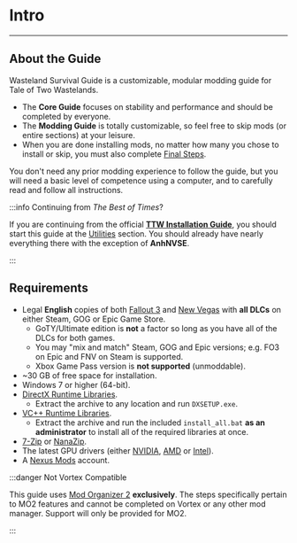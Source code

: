 # Intro
---

## About the Guide

Wasteland Survival Guide is a customizable, modular modding guide for Tale of Two Wastelands.
* The **Core Guide** focuses on stability and performance and should be completed by everyone.
* The **Modding Guide** is totally customizable, so feel free to skip mods (or entire sections) 
at your leisure. 
* When you are done installing mods, no matter how many you chose to install 
or skip, you must also complete [Final Steps](finish).

You don't need any prior modding experience to follow the guide, but you will need a basic level
of competence using a computer, and to carefully read and follow all instructions.

:::info Continuing from _The Best of Times_?

If you are continuing from the official [**TTW Installation Guide**](https://thebestoftimes.moddinglinked.com/),
you should start this guide at the [Utilities](utilities) section. You should already have
nearly everything there with the exception of **AnhNVSE**.

:::

## Requirements

- Legal **English** copies of both [Fallout 3](https://gg.deals/pack/fallout-3-game-of-the-year-edition/) 
and [New Vegas](https://gg.deals/pack/fallout-new-vegas-ultimate-edition/) with **all DLCs** on either 
Steam, GOG or Epic Game Store.
  - GoTY/Ultimate edition is **not** a factor so long as you have all of the DLCs for both games.
  - You may "mix and match" Steam, GOG and Epic versions; e.g. FO3 on Epic and FNV on Steam is supported.
  - Xbox Game Pass version is **not supported** (unmoddable).
- ~30 GB of free space for installation.
- Windows 7 or higher (64-bit).
- [DirectX Runtime Libraries](https://www.microsoft.com/en-us/download/details.aspx?id=8109).
  - Extract the archive to any location and run `DXSETUP.exe`.
- [VC++ Runtime Libraries](https://www.techpowerup.com/download/visual-c-redistributable-runtime-package-all-in-one/).
  - Extract the archive and run the included `install_all.bat` **as an administrator** to install all
    of the required libraries at once.
- [7-Zip](https://www.7-zip.org/) or [NanaZip](https://github.com/M2Team/NanaZip/releases/latest).
- The latest GPU drivers (either
  [NVIDIA](https://www.nvidia.com/download/index.aspx),
  [AMD](https://www.amd.com/en/support) or
  [Intel](https://www.intel.com/content/www/us/en/download/19344/intel-graphics-windows-dch-drivers.html)).
- A [Nexus Mods](https://users.nexusmods.com/register) account.

:::danger Not Vortex Compatible

This guide uses [Mod Organizer 2](https://www.nexusmods.com/skyrimspecialedition/mods/6194)
**exclusively**. The steps specifically pertain to MO2 features and cannot be completed
on Vortex or any other mod manager. Support will only be provided for MO2.

:::
